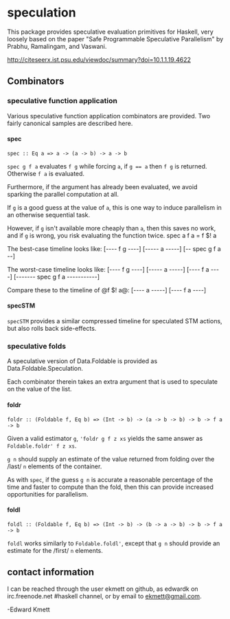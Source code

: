 speculation
===========

This package provides speculative evaluation primitives for Haskell, very loosely based on the paper 
"Safe Programmable Speculative Parallelism" by Prabhu, Ramalingam, and Vaswani. 

<http://citeseerx.ist.psu.edu/viewdoc/summary?doi=10.1.1.19.4622>

## Combinators

### speculative function application

Various speculative function application combinators are provided. Two fairly canonical samples are described here.

#### spec

    spec :: Eq a => a -> (a -> b) -> a -> b

`spec g f a` evaluates `f g` while forcing `a`, if `g == a` then `f g` is returned. Otherwise `f a` is evaluated.

Furthermore, if the argument has already been evaluated, we avoid sparking the parallel computation at all.

If `g` is a good guess at the value of `a`, this is one way to induce parallelism in an otherwise sequential task.

However, if `g` isn\'t available more cheaply than `a`, then this saves no work, and if `g` is wrong, you risk evaluating the function twice.
    spec a f a = f $! a
    
The best-case timeline looks like:
    [---- f g ----]
       [----- a -----]
    [-- spec g f a --]

The worst-case timeline looks like:
    [---- f g ----]
       [----- a -----]
                     [---- f a ----]
    [------- spec g f a -----------]
    
Compare these to the timeline of @f $! a@:
    [---- a -----]
                 [---- f a ----]

#### specSTM

`specSTM` provides a similar compressed timeline for speculated STM actions, but also rolls back side-effects.

### speculative folds

A speculative version of Data.Foldable is provided as Data.Foldable.Speculation.
    
Each combinator therein takes an extra argument that is used to speculate on the value of the list.

#### foldr

    foldr :: (Foldable f, Eq b) => (Int -> b) -> (a -> b -> b) -> b -> f a -> b

Given a valid estimator `g`, `'foldr g f z xs` yields the same answer as `Foldable.foldr' f z xs`.

`g n` should supply an estimate of the value returned from folding over the /last/ `n` elements of the container.

As with `spec`, if the guess `g n` is accurate a reasonable percentage of the time and faster to compute than the fold, then this can provide increased opportunities for parallelism.

#### foldl

    foldl :: (Foldable f, Eq b) => (Int -> b) -> (b -> a -> b) -> b -> f a -> b

`foldl` works similarly to `Foldable.foldl'`, except that `g n` should provide an estimate for the /first/ `n` elements.

contact information
-------------------

I can be reached through the user ekmett on github, as edwardk on irc.freenode.net #haskell channel, or by email to <ekmett@gmail.com>.

-Edward Kmett
